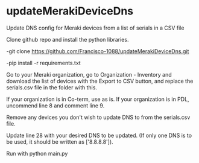 # updateMerakiDeviceDns
Update DNS config for Meraki devices from a list of serials in a CSV file

Clone github repo and install the python libraries.

-git clone https://github.com/Francisco-1088/updateMerakiDeviceDns.git

-pip install -r requirements.txt

Go to your Meraki organization, go to Organization - Inventory and download the list of devices with the Export to CSV button, and replace the serials.csv file in the folder with this.

If your organization is in Co-term, use as is. If your organization is in PDL, uncommend line 8 and comment line 9.

Remove any devices you don't wish to update DNS to from the serials.csv file.

Update line 28 with your desired DNS to be updated. (If only one DNS is to be used, it should be written as ['8.8.8.8']).

Run with python main.py
